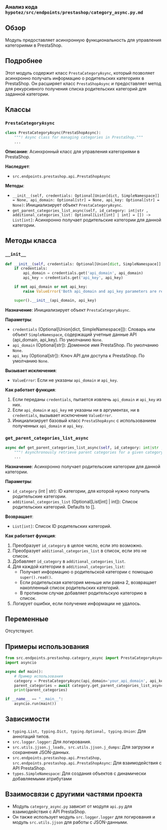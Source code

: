 ### Анализ кода `hypotez/src/endpoints/prestashop/category_async.py.md`

## Обзор

Модуль предоставляет асинхронную функциональность для управления категориями в PrestaShop.

## Подробнее

Этот модуль содержит класс `PrestaCategoryAsync`, который позволяет асинхронно получать информацию о родительских категориях в PrestaShop. Он расширяет класс `PrestaShopAsync` и предоставляет метод для рекурсивного получения списка родительских категорий для заданной категории.

## Классы

### `PrestaCategoryAsync`

```python
class PrestaCategoryAsync(PrestaShopAsync):
    """! Async class for managing categories in PrestaShop."""
    ...
```

**Описание**:
Асинхронный класс для управления категориями в PrestaShop.

**Наследует**:

*   `src.endpoints.prestashop.api.PrestaShopAsync`

**Методы**:

*   `__init__(self, credentials: Optional[Union[dict, SimpleNamespace]] = None, api_domain: Optional[str] = None, api_key: Optional[str] = None)`: Инициализирует объект `PrestaCategoryAsync`.
*   `get_parent_categories_list_async(self, id_category: int|str , additional_categories_list: Optional[List[int] | int] = []) -> List[int]`: Асинхронно получает родительские категории для данной категории.

## Методы класса

### `__init__`

```python
def __init__(self, credentials: Optional[Union[dict, SimpleNamespace]] = None, api_domain: Optional[str] = None, api_key: Optional[str] = None):
    if credentials:
        api_domain = credentials.get('api_domain', api_domain)
        api_key = credentials.get('api_key', api_key)

    if not api_domain or not api_key:
        raise ValueError('Both api_domain and api_key parameters are required.')

    super().__init__(api_domain, api_key)
```

**Назначение**:
Инициализирует объект `PrestaCategoryAsync`.

**Параметры**:

*   `credentials` (Optional[Union[dict, SimpleNamespace]]): Словарь или объект `SimpleNamespace`, содержащий учетные данные API (api\_domain, api\_key). По умолчанию `None`.
*   `api_domain` (Optional[str]): Доменное имя PrestaShop. По умолчанию `None`.
*   `api_key` (Optional[str]): Ключ API для доступа к PrestaShop. По умолчанию `None`.

**Вызывает исключения**:

*   `ValueError`: Если не указаны `api_domain` и `api_key`.

**Как работает функция**:

1.  Если переданы `credentials`, пытается извлечь `api_domain` и `api_key` из них.
2.  Если `api_domain` и `api_key` не указаны ни в аргументах, ни в `credentials`, вызывает исключение `ValueError`.
3.  Инициализирует базовый класс `PrestaShopAsync` с использованием полученных `api_domain` и `api_key`.

### `get_parent_categories_list_async`

```python
async def get_parent_categories_list_async(self, id_category: int|str , additional_categories_list: Optional[List[int] | int] = []) -> List[int]:
    """! Asynchronously retrieve parent categories for a given category."""
    ...
```

**Назначение**:
Асинхронно получает родительские категории для данной категории.

**Параметры**:

*   `id_category` (int | str): ID категории, для которой нужно получить родительские категории.
*   `additional_categories_list` (Optional[List[int] | int]): Список родительских категорий. Defaults to [].

**Возвращает**:

*   `List[int]`: Список ID родительских категорий.

**Как работает функция**:

1.  Преобразует `id_category` в целое число, если это возможно.
2.  Преобразует `additional_categories_list` в список, если это не список.
3.  Добавляет `id_category` в `additional_categories_list`.
4.  Для каждой категории в `additional_categories_list`:
    *   Получает информацию о родительской категории с помощью `super().read()`.
    *   Если родительская категория меньше или равна 2, возвращает накопленный список родительских категорий.
    *   В противном случае добавляет родительскую категорию в список.
5.   Логирует ошибки, если получение информации не удалось.

## Переменные

Отсутствуют.

## Примеры использования

```python
from src.endpoints.prestashop.category_async import PrestaCategoryAsync
import asyncio

async def main():
    # Пример использования
    category = PrestaCategoryAsync(api_domain='your_api_domain', api_key='your_api_key')
    parent_categories = await category.get_parent_categories_list_async(id_category=10)
    print(parent_categories)

if __name__ == "__main__":
    asyncio.run(main())
```

## Зависимости

*   `typing.List, typing.Dict, typing.Optional, typing.Union`: Для аннотаций типов.
*   `src.logger.logger`: Для логирования.
*   `src.utils.jjson.j_loads, src.utils.jjson.j_dumps`: Для загрузки и сохранения JSON-данных.
*   `src.endpoints.prestashop.api.PrestaShop, src.endpoints.prestashop.api.PrestaShopAsync`: Для взаимодействия с API PrestaShop.
*    `types.SimpleNamespace`: Для создания объектов  с динамически добавляемыми атрибутами

## Взаимосвязи с другими частями проекта

*   Модуль `category_async.py` зависит от модуля `api.py` для взаимодействия с API PrestaShop.
*   Он также использует модуль `src.logger.logger` для логирования и модуль `src.utils.jjson` для работы с JSON-данными.